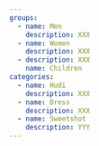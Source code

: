 ```yaml
---
groups:
  - name: Men
    description: XXX
  - name: Women
    description: XXX
  - description: XXX
    name: Children
categories:
  - name: Hudi
    description: XXX
  - name: Dress
    description: XXX
  - name: Sweetshot
    description: YYY
---
```

